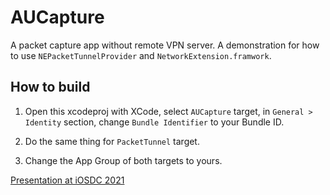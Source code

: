 # AUCapture

A packet capture app without remote VPN server. A demonstration for how to use `NEPacketTunnelProvider` and `NetworkExtension.framwork`.

## How to build

1. Open this xcodeproj with XCode, select `AUCapture` target, in `General > Identity` section, change `Bundle Identifier` to your Bundle ID.

1. Do the same thing for `PacketTunnel` target.

1. Change the App Group of both targets to yours.

[Presentation at iOSDC 2021](https://speakerdeck.com/kishikawakatsumi/network-extensiondeiosdebaisushang-dedong-kupaketutokiyaputiyawozuo-ru)
